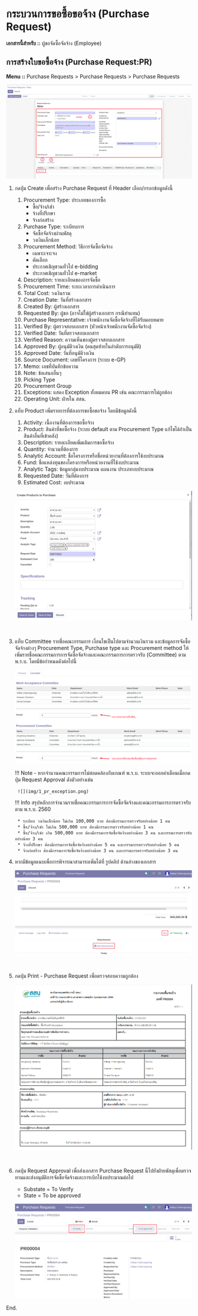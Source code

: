 # กระบวนการขอซื้อขอจ้าง (Purchase Request)

**เอกสารนี้สำหรับ ::** ผู้ขอจัดซื้อจัดจ้าง (Employee)

## การสร้างใบขอซื้อจ้าง (Purchase Request:PR)

**Menu ::** Purchase Requests > Purchase Requests > Purchase Requests
      
![](img/1_pr_new.png)
    
1. กดปุ่ม Create เพื่อสร้าง Purchase Request ที่ Header เลือก/กรอกข้อมูลดังนี้
    1. Procurement Type: ประเภทของการซื้อ
        * ซื้อ/จ้าง/เช่า
        * จ้างที่ปรึกษา
        * จ้างก่อสร้าง
    2. Purchase Type: ระเบียบการ
        * จัดซื้อจัดจ้างผ่านพัสดุ
        * วงเงินเล็กน้อย
    3. Procurement Method: วิธีการจัดซื้อจัดจ้าง
        * เฉพาะเจาะจง
        * คัดเลือก
        * ประกาศเชิญชวนทั่วไป e-bidding
        * ประกาศเชิญชวนทั่วไป e-market
    4. Description: รายละเอียดของการจัดซื้อ
    5. Procurement Time: ระยะเวลาการดำเนินการ
    6. Total Cost: วงเงินรวม
    7. Creation Date: วันที่สร้างเอกสาร
    8. Created By: ผู้สร้างเอกสาร
    9. Requested By: ผู้ขอ (อาจไม่ใช่ผู้สร้างเอกสาร กรณีทำแทน)
    10. Purchase Representative: เจ้าพนักงานจัดซื้อจัดจ้างที่ได้รับมอบหมาย
    11. Verified By: ผู้ตรวจสอบเอกสาร (หัวหน้าเจ้าพนักงานจัดซื้อจัดจ้าง)
    12. Verified Date: วันที่ตรวจสอบเอกสาร
    13. Verified Reason: ความเห็นของผู้ตรวจสอบเอกสาร
    14. Approved By: ผู้อนุมัติวงเงิน (คนสุดท้ายในลำดับการอนุมัติ)
    15. Approved Date: วันที่อนุมัติวงเงิน
    16. Source Document: เลขที่โครงการ (ระบบ e-GP)
    17. Memo: เลขที่บันทึกข้อความ
    18. Note: ข้อเสนออื่นๆ
    19. Picking Type
    20. Procurement Group
    21. Exceptions: แสดง Exception ทั้งหมดบน PR เช่น คณะกรรมการไม่ถูกต้อง 
    22. Operating Unit: ฝ่ายใน สสน.

2. แท็บ Product เพิ่มรายการที่ต้องการขอซื้อขอจ้าง โดยมีข้อมูลดังนี้
    1. Activity: เนื้องานที่ต้องการขอซื้อจ้าง
    2. Product: สินค้าที่ขอซื้อจ้าง (ระบบ default ตาม Procurement Type แก้ไขได้ถ้าเป็นสินค้าอื่นที่เข้าคลัง)
    3. Description: รายละเอียดเพิ่มเติมการขอซื้อจ้าง
    4. Quantity: จำนวนที่ต้องการ
    5. Analytic Account: ชื่อโครงการหรือชื่อหน่วยงานที่ต้องการใช้งบประมาณ
    6. Fund: ชื่อแหล่งทุนของโครงการหรือหน่วยงานที่ใช้งบประมาณ
    7. Analytic Tags: ข้อมูลกลุ่มงบประมาณ แผนงาน ประเภทงบประมาณ
    8. Requested Date: วันที่ต้องการ
    9. Estimated Cost: งบประมาณ

    ![](img/1_pr_product_line.png)

    <br/>

3. แท็บ Committee รายชื่อคณะกรรมการ เงื่อนไขเป็นไปตามจำนวนเงินรวม และข้อมูลการจัดซื้อจัดจ้างต่างๆ Procurement Type, Purchase type และ Procurement method ให้เพิ่มรายชื่อคณะกรรมการการจัดซื้อจัดจ้างและคณะกรรมการการตรวจรับ (Committee) ตาม พ.ร.บ. โดยมีข้อกำหนดดังต่อไปนี้

    ![](img/1_pr_committee.png)


    !!! Note
        - หากจำนวนคณะกรรมการไม่สอดคล้องกับเกณฑ์ พ.ร.บ. ระบบจะออกคำเตือนเมื่อกดปุ่ม Request Approval ดังตัวอย่างเช่น

        ![](img/1_pr_exception.png)

    !!! Info
        สรุปหลักการจำนวนรายชื่อคณะกรรมการการจัดซื้อจัดจ้างและคณะกรรมการการตรวจรับตาม พ.ร.บ. 2560

        * ระเบียบ วงเงินเล็กน้อย ไม่เกิน 100,000 บาท ต้องมีกรรมการตรวจรับอย่างน้อย 1 คน
        * ซื้อ/จ้าง/เช่า ไม่เกิน 500,000 บาท ต้องมีกรรมการตรวจรับอย่างน้อย 1 คน
        * ซื้อ/จ้าง/เช่า เกิน 500,000 บาท ต้องมีกรรมการจัดซื้อจัดจ้างอย่างน้อย 3 คน และกรรมการตรวจรับอย่างน้อย 3 คน
        * จ้างที่ปรึกษา ต้องมีกรรมการจัดซื้อจัดจ้างอย่างน้อย 5 คน และกรรมการตรวจรับอย่างน้อย 5 คน
        * จ้างก่อสร้าง ต้องมีกรรมการจัดซื้อจัดจ้างอย่างน้อย 3 คน และกรรมการตรวจรับอย่างน้อย 3 คน

4. หากมีข้อมูลแนบเพื่อการพิจารณาสามารถเพิ่มได้ที่ รูปคลิป ด้านล่างของเอกสาร

    ![](img/1_pr_more_info.png)
    
    <br/>

5. กดปุ่ม Print - Purchase Request เพื่อตรวจสอบความถูกต้อง

    ![](img/1_pr_printout.png)

    <br/>

6. กดปุ่ม Request Approval เพื่อส่งเอกสาร Purchase Request นี้ไปยังฝ่ายพัสดุเพื่อตรวจทานและส่งอนุมัติการจัดซื้อจัดจ้างและการเบิกใช้งบประมาณต่อไป
      - Substate = To Verify
      - State = To be approved

    ![](img/1_pr_header.png)

End.

